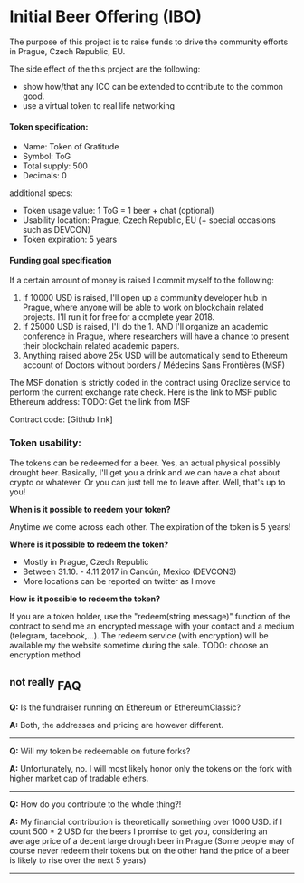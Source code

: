 # Initial Beer Offering (IBO)

The purpose of this project is to raise funds to drive the community efforts in Prague, Czech Republic, EU.

The side effect of the this project are the following:
 - show how/that any ICO can be extended to contribute to the common good.
 - use a virtual token to real life networking


#### Token specification:
- Name: Token of Gratitude
- Symbol: ToG
- Total supply: 500
- Decimals: 0

additional specs:
- Token usage value: 1 ToG = 1 beer + chat (optional)
- Usability location: Prague, Czech Republic, EU (+ special occasions such as DEVCON)
- Token expiration: 5 years

#### Funding goal specification
If a certain amount of money is raised I commit myself to the following:
1. If 10000 USD is raised, I'll open up a community developer hub in Prague, where anyone will be able to work on blockchain related projects. I'll run it for free for a complete year 2018.
2. If 25000 USD is raised, I'll do the 1. AND I'll organize an academic conference in Prague, where researchers will have a chance to present their blockchain related academic papers.
3. Anything raised above 25k USD will be automatically send to Ethereum account of Doctors without borders / Médecins Sans Frontières (MSF)

The MSF donation is strictly coded in the contract using Oraclize service to perform the current exchange rate check.
Here is the link to MSF public Ethereum address:
TODO: Get the link from MSF

Contract code: [Github link]

### Token usability:
The tokens can be redeemed for a beer. Yes, an actual physical possibly drought beer.
Basically, I'll get you a drink and we can have a chat about crypto or whatever.
Or you can just tell me to leave after. Well, that's up to you!

**When is it possible to reedem your token?**

Anytime we come across each other.
The expiration of the token is 5 years!

**Where is it possible to redeem the token?**

* Mostly in Prague, Czech Republic
* Between 31.10. -  4.11.2017 in Cancún, Mexico (DEVCON3)
* More locations can be reported on twitter as I move

**How is it possible to redeem the token?**

If you are a token holder, use the "redeem(string message)" function of the contract to send me an encrypted message with your contact and a medium (telegram, facebook,...).
The redeem service (with encryption) will be available my the website sometime during the sale.
TODO: choose an encryption method



## <sup>not really</sup> FAQ
**Q:** Is the fundraiser running on Ethereum or EthereumClassic?

**A:** Both, the addresses and pricing are however different.
___
**Q:** Will my token be redeemable on future forks?

**A:** Unfortunately, no. I will most likely honor only the tokens on the fork with higher market cap of tradable ethers.
___
**Q:** How do you contribute to the whole thing?!

**A:** My financial contribution is theoretically something over 1000 USD.
if I count 500 * 2 USD for the beers I promise to get you, considering
an average price of a decent large drough beer in Prague
(Some people may of course never redeem their tokens but on the other hand
 the price of a beer is likely to rise over the next 5 years)
___

